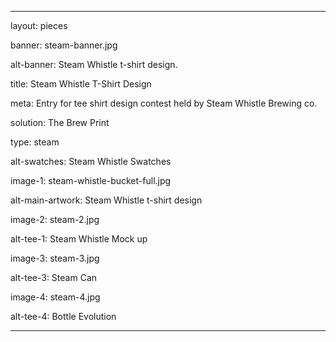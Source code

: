 ---

layout: pieces

banner: steam-banner.jpg

alt-banner: Steam Whistle t-shirt design.

title: Steam Whistle T-Shirt Design

meta: Entry for tee shirt design contest held by Steam Whistle Brewing co.

solution: The Brew Print

type: steam

alt-swatches: Steam Whistle Swatches

image-1: steam-whistle-bucket-full.jpg

alt-main-artwork: Steam Whistle t-shirt design

image-2: steam-2.jpg

alt-tee-1: Steam Whistle Mock up

image-3: steam-3.jpg

alt-tee-3: Steam Can

image-4: steam-4.jpg

alt-tee-4: Bottle Evolution

---